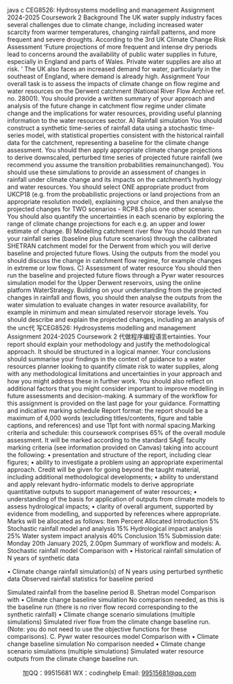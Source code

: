 java c
CEG8526: Hydrosystems modelling and management
Assignment 2024-2025
Coursework 2
Background
The UK   water supply industry   faces several challenges due   to climate change, including            increased   water scarcity   from   warmer   temperatures, changing rainfall patterns, and more   frequent and severe droughts.   According   to the 3rd   UK Climate Change Risk   Assessment            ‘Future   projections of   more frequent   and   intense dry   periods lead to concerns around the      availability   of   public water   supplies in future, especially   in England   and   parts of   Wales.
Private water   supplies are   also   at   risk.   ’   The UK also   faces an increased demand   for   water,   particularly in the southeast of England,   where demand is already high.
Assignment
Your overall   task is   to assess   the impacts of climate change on flow regime and   water            resources on   the Derwent catchment (National River Flow   Archive ref. no. 28001).   You         should provide a   written summary of   your approach and analysis of   the   future change in   catchment   flow regime under climate   change and   the implications   for   water resources,   providing useful planning information   to   the   water resources sector.
A)      Rainfall simulation
You should construct a synthetic time-series of rainfall data using a stochastic   time-series   model,   with statistical properties consistent   with   the historical rainfall data   for   the
catchment, representing a baseline   for   the climate change assessment.   You should   then         apply appropriate climate change projections   to derive downscaled, perturbed   time series   of projected   future rainfall (we recommend   you assume   the   transition probabilities remainunchanged).   You should use   these simulations   to provide an assessment of changes in   rainfall under climate change and its impacts on   the catchment’s hydrology and   water      resources.
You should select ONE appropriate product   from UKCP18 (e.g.   from   the probabilistic
projections or land projections   from an appropriate resolution model), explaining   your         choice, and   then analyse the projected changes   for   TWO scenarios - RCP8.5 plus one            other scenario.   You should also quantify the uncertainties in each scenario   by exploring
the range of climate change projections   for each e.g. an upper and lower estimate of   change.
B)      Modelling catchment river   flow
You should   then run   your rainfall series (baseline plus   future scenarios)   through   the
calibrated SHETRAN catchment model   for   the Derwent   from   which   you   will derive baseline   and projected   future   flows. Using   the outputs   from   the model   you should discuss   the
change in catchment   flow regime, for example changes   in extreme or low   flows.
C)   Assessment of   water resource
You should   then run   the baseline and projected   future flows through a Pywr   water
resources simulation model   for   the Upper Derwent reservoirs, using   the online platform               WaterStrategy. Building on   your understanding   from the projected changes in rainfall and      flows,   you should   then analyse   the outputs   from   the   water simulation to evaluate changes   in   water resource availability,   for example in minimum and mean simulated reservoir
storage levels.   You should describe and explain   the projected changes, including an   analysis of   the unc代 写CEG8526: Hydrosystems modelling and management Assignment 2024-2025 Coursework 2
代做程序编程语言ertainties.
Your report should explain   your methodology and   justify   the methodological approach. It   should be structured in a logical manner.   Your conclusions should summarise   your
findings in   the context of guidance   to a   water resources planner looking   to quantify climate   risk   to   water supplies, along   with any methodological limitations and uncertainties in   your      approach and how   you might address   these in   further   work.   You should also reflect on
additional   factors   that   you might consider important   to improve modelling in   future   assessments and decision-making.
A summary of   the   workflow   for   this assignment is provided on   the last page   for   your   guidance.
Formatting and indicative marking schedule
Report   format: the report should be a maximum of 4,000   words (excluding   titles/contents,   figure and   table captions,   and references) and use 11pt   font   with normal spacing.Marking   criteria   and   schedule:   this   coursework   comprises   65%   of   the   overall   module   assessment. It will be marked according to the standard SAgE faculty marking criteria (see   information provided on Canvas) taking into account   the   following:
•             presentation and structure of   the report, including clear   figures;
•             ability   to investigate a problem using an appropriate experimental approach.   Credit   will be given   for going beyond   the   taught material, including additional   methodological developments;
•             ability   to understand and apply relevant hydro-informatic models   to derive
appropriate quantitative outputs   to support management of   water resources;
•             understanding of   the basis   for application of outputs   from climate models   to   assess hydrological impacts;
•             clarity of overall argument, supported by evidence   from modelling, and   supported by references where appropriate.
Marks   will be allocated as   follows:
Item
Percent   Allocated
Introduction
5%
Stochastic rainfall model and analysis
15%
Hydrological impact analysis
25%
Water system impact analysis
40%
Conclusion
15%
Submission date: Monday 20th   January 2025, 2.00pm
Summary of   workflow and models:
A.   Stochastic rainfall model                                                                   Comparison   with
•          Historical rainfall simulation of N   years of synthetic data
   
•          Climate change   rainfall
simulation(s) of N   years using   perturbed synthetic data
Observed rainfall statistics   for baseline   period
   
Simulated rainfall from the baseline   period
B. Shetran model
Comparison   with
•          Climate change baseline   simulation
No comparison needed, as   this is   the
baseline run (there is   no river flow record   corresponding   to   the synthetic rainfall)
•          Climate change scenario   simulations
(multiple   simulations)
Simulated river   flow   from   the climate            change baseline run. (Note:   you   do not   need   to use   the objective   functions   for   these comparisons).
C.      Pywr   water resources model
Comparison   with
•          Climate change baseline   simulation
No comparison needed
•          Climate change scenario   simulations
(multiple   simulations)
Simulated   water resource outputs   from   the climate change baseline run.
   

         
加QQ：99515681  WX：codinghelp  Email: 99515681@qq.com
